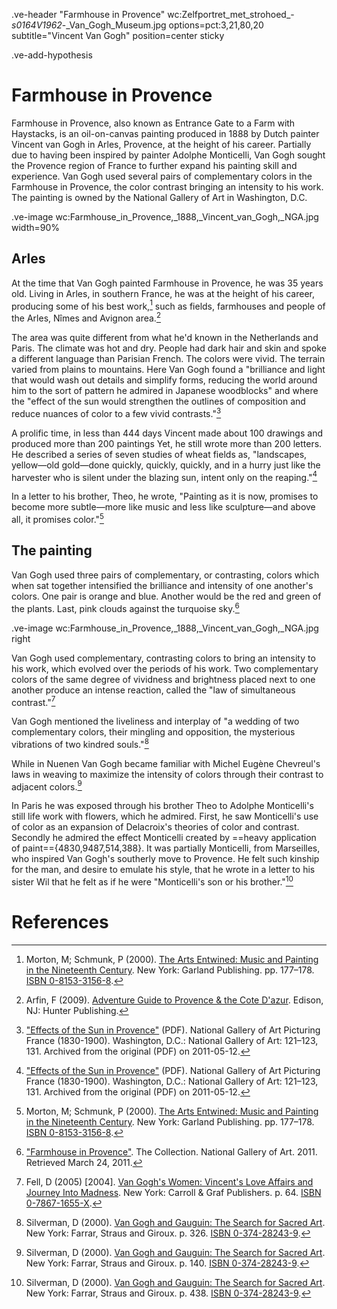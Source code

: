 .ve-header "Farmhouse in Provence" wc:Zelfportret_met_strohoed_-_s0164V1962_-_Van_Gogh_Museum.jpg options=pct:3,21,80,20 subtitle="Vincent Van Gogh" position=center sticky

.ve-add-hypothesis

# Farmhouse in Provence

Farmhouse in Provence, also known as Entrance Gate to a Farm with Haystacks, is an oil-on-canvas painting produced in 1888 by Dutch painter Vincent van Gogh in Arles, Provence, at the height of his career. Partially due to having been inspired by painter Adolphe Monticelli, Van Gogh sought the Provence region of France to further expand his painting skill and experience. Van Gogh used several pairs of complementary colors in the Farmhouse in Provence, the color contrast bringing an intensity to his work. The painting is owned by the National Gallery of Art in Washington, D.C.

.ve-image wc:Farmhouse_in_Provence,_1888,_Vincent_van_Gogh,_NGA.jpg width=90%

## Arles

At the time that Van Gogh painted Farmhouse in Provence, he was 35 years old. Living in Arles, in southern France, he was at the height of his career, producing some of his best work,[^1] such as fields, farmhouses and people of the Arles, Nîmes and Avignon area.[^2]

The area was quite different from what he'd known in the Netherlands and Paris. The climate was hot and dry. People had dark hair and skin and spoke a different language than Parisian French. The colors were vivid. The terrain varied from plains to mountains. Here Van Gogh found a "brilliance and light that would wash out details and simplify forms, reducing the world around him to the sort of pattern he admired in Japanese woodblocks" and where the "effect of the sun would strengthen the outlines of composition and reduce nuances of color to a few vivid contrasts."[^3]

A prolific time, in less than 444 days Vincent made about 100 drawings and produced more than 200 paintings Yet, he still wrote more than 200 letters. He described a series of seven studies of wheat fields as, "landscapes, yellow—old gold—done quickly, quickly, quickly, and in a hurry just like the harvester who is silent under the blazing sun, intent only on the reaping."[^3]

In a letter to his brother, Theo, he wrote, "Painting as it is now, promises to become more subtle—more like music and less like sculpture—and above all, it promises color."[^1]

## The painting

Van Gogh used three pairs of complementary, or contrasting, colors which when sat together intensified the brilliance and intensity of one another's colors. One pair is orange and blue. Another would be the red and green of the plants. Last, pink clouds against the turquoise sky.[^4]

.ve-image wc:Farmhouse_in_Provence,_1888,_Vincent_van_Gogh,_NGA.jpg right

Van Gogh used complementary, contrasting colors to bring an intensity to his work, which evolved over the periods of his work. Two complementary colors of the same degree of vividness and brightness placed next to one another produce an intense reaction, called the "law of simultaneous contrast."[^5]

Van Gogh mentioned the liveliness and interplay of "a wedding of two complementary colors, their mingling and opposition, the mysterious vibrations of two kindred souls."[^6]

While in Nuenen Van Gogh became familiar with Michel Eugène Chevreul's laws in weaving to maximize the intensity of colors through their contrast to adjacent colors.[^7]

In Paris he was exposed through his brother Theo to Adolphe Monticelli's still life work with flowers, which he admired. First, he saw Monticelli's use of color as an expansion of Delacroix's theories of color and contrast. Secondly he admired the effect Monticelli created by ==heavy application of paint=={4830,9487,514,388}. It was partially Monticelli, from Marseilles, who inspired Van Gogh's southerly move to Provence. He felt such kinship for the man, and desire to emulate his style, that he wrote in a letter to his sister Wil that he felt as if he were "Monticelli's son or his brother."[^8]

# References

[^1]: Morton, M; Schmunk, P (2000). [The Arts Entwined: Music and Painting in the Nineteenth Century](). New York: Garland Publishing. pp. 177–178. [ISBN 0-8153-3156-8]().
[^2]: Arfin, F (2009). [Adventure Guide to Provence & the Cote D'azur](). Edison, NJ: Hunter Publishing.
[^3]: ["Effects of the Sun in Provence"]() (PDF). National Gallery of Art Picturing France (1830-1900). Washington, D.C.: National Gallery of Art: 121–123, 131. Archived from the original (PDF) on 2011-05-12.
[^4]: ["Farmhouse in Provence"](). The Collection. National Gallery of Art. 2011. Retrieved March 24, 2011.
[^5]: Fell, D (2005) [2004]. [Van Gogh's Women: Vincent's Love Affairs and Journey Into Madness](). New York: Carroll & Graf Publishers. p. 64. [ISBN 0-7867-1655-X]().
[^6]: Silverman, D (2000). [Van Gogh and Gauguin: The Search for Sacred Art](). New York: Farrar, Straus and Giroux. p. 326. [ISBN 0-374-28243-9]().
[^7]: Silverman, D (2000). [Van Gogh and Gauguin: The Search for Sacred Art](). New York: Farrar, Straus and Giroux. p. 140. [ISBN 0-374-28243-9](https://books.google.com/books?id=8c9jt9AToD0C&pg=PA438).
[^8]: Silverman, D (2000). [Van Gogh and Gauguin: The Search for Sacred Art](https://books.google.com/books?id=8c9jt9AToD0C&pg=PA438). New York: Farrar, Straus and Giroux. p. 438. [ISBN 0-374-28243-9]().